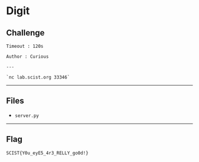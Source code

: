 # Digit
## Challenge
```
Timeout : 120s

Author : Curious

---

`nc lab.scist.org 33346`
```

---
## Files
- `server.py`

---
## Flag
```
SCIST{Y0u_eyE5_4r3_RELLY_go0d!}
```
